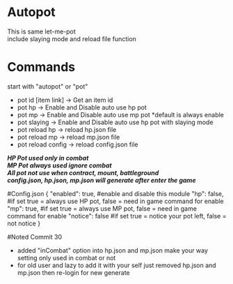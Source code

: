 # Autopot
This is same let-me-pot</br>
include slaying mode and reload file function</br>

# Commands
start with "autopot" or "pot"
- pot id [item link] -> Get an item id
- pot hp -> Enable and Disable auto use hp pot
- pot mp -> Enable and Disable auto use mp pot *default is always enable
- pot slaying -> Enable and Disable auto use hp pot with slaying mode
- pot reload hp -> reload hp.json file
- pot reload mp -> reload mp.json file
- pot reload config -> reload config.json file

***HP Pot used only in combat***</br>
***MP Pot always used ignore combat***</br>
***All pot not use when contract, mount, battleground***</br>
***config.json, hp.json, mp.json will generate after enter the game***</br>

#Config.json
{
    "enabled": true,  #enable and disable this module
    "hp": false,      #if set true = always use HP pot, false = need in game command for enable
    "mp": true,       #if set true = always use MP pot, false = need in game command for enable
    "notice": false   #if set true = notice your pot left, false = not notice
}

#Noted Commit 30
- added "inCombat" option into hp.json and mp.json make your way setting only used in combat or not
- for old user and lazy to add it with your self just removed hp.json and mp.json then re-login for new generate
